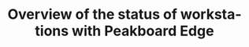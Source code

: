 ---
layout: article
title: Overview of the status of workstations with Peakboard Edge
description: 
  - Overview of the status of up to 18 workstations. Each workstation can report its status using Peakboard Edge. Green means everything is ok, blue means scheduled break and red means there is a problem at this workstation.
lang: en
weight: 2000
isDraft: true
ref: Edge-Status-Overview
category:
  - Edge
  - Interaction
image: Edge-Status-Overview.png
image_thumbnail: Edge-Status-Overview_thumbnail.png
download: Edge-Status-Overview.pbmx
overview_description:
overview_benefits:
overview_data_sources:
---